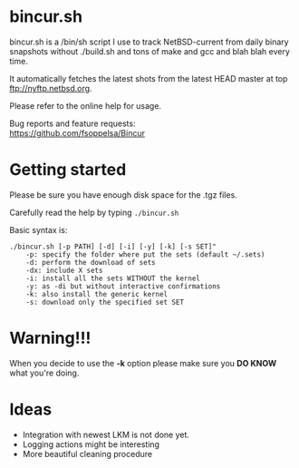 bincur.sh
=========

bincur.sh is a /bin/sh script I use to track NetBSD-current from daily
binary snapshots without ./build.sh and tons of make and gcc and blah
blah every time.

It automatically fetches the latest shots from the latest HEAD master
at top ftp://nyftp.netbsd.org.

Please refer to the online help for usage.

Bug reports and feature requests:  
https://github.com/fsoppelsa/Bincur

Getting started
===============

Please be sure you have enough disk space for the .tgz files.

Carefully read the help by typing `./bincur.sh`

Basic syntax is:

	./bincur.sh [-p PATH] [-d] [-i] [-y] [-k] [-s SET]"
		-p: specify the folder where put the sets (default ~/.sets)
		-d: perform the download of sets
		-dx: include X sets
		-i: install all the sets WITHOUT the kernel
		-y: as -di but without interactive confirmations
		-k: also install the generic kernel
		-s: download only the specified set SET

Warning!!!
==========

When you decide to use the **-k** option please make sure you **DO KNOW**
what you're doing.

Ideas
=====

* Integration with newest LKM is not done yet.
* Logging actions might be interesting
* More beautiful cleaning procedure
